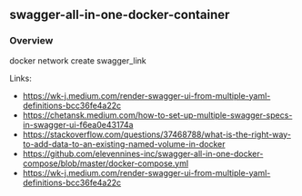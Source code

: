 ## swagger-all-in-one-docker-container
### Overview

docker network create swagger_link

Links:
* https://wk-j.medium.com/render-swagger-ui-from-multiple-yaml-definitions-bcc36fe4a22c
* https://chetansk.medium.com/how-to-set-up-multiple-swagger-specs-in-swagger-ui-f6ea0e43174a
* https://stackoverflow.com/questions/37468788/what-is-the-right-way-to-add-data-to-an-existing-named-volume-in-docker
* https://github.com/elevennines-inc/swagger-all-in-one-docker-compose/blob/master/docker-compose.yml
* https://wk-j.medium.com/render-swagger-ui-from-multiple-yaml-definitions-bcc36fe4a22c